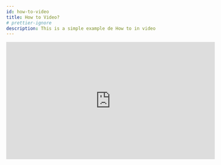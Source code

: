 ```yaml
---
id: how-to-video
title: How to Video?
# prettier-ignore
description: This is a simple example de How to in video
---
```


<iframe width="560" height="315" src="https://www.youtube-nocookie.com/embed/TmIPWda0IKg?si=O3W38ci_MGelKMYN" title="YouTube video player" frameborder="0" allow="accelerometer; autoplay; clipboard-write; encrypted-media; gyroscope; picture-in-picture; web-share" referrerpolicy="strict-origin-when-cross-origin" allowfullscreen></iframe>